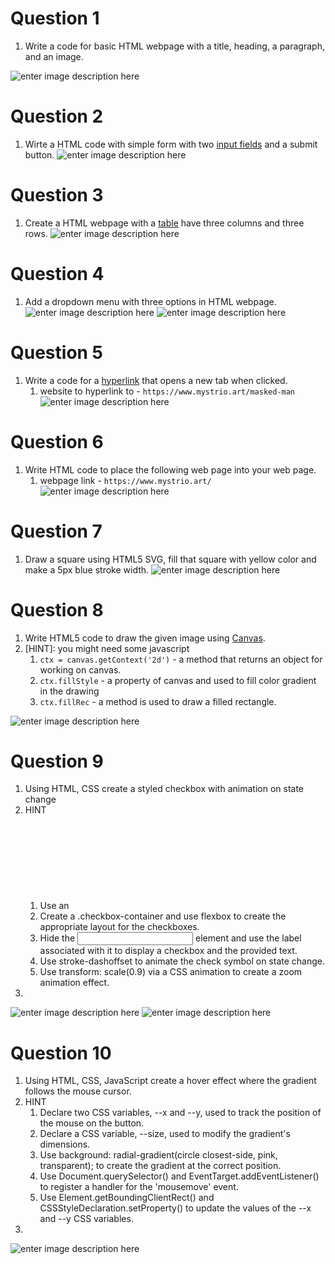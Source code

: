 # Question 1

1. Write a code for basic HTML webpage with a title, heading, a paragraph, and an image.

![enter image description here](https://pm-technical-trainig.s3.ap-southeast-1.amazonaws.com/PM_Rockstars_.png)

# Question 2

1. Wirte a HTML code with simple form with two [input fields](https://tutorial.eyehunts.com/js/clear-input-field-javascript-onclick-code/) and a submit button.
   ![enter image description here](https://pm-technical-trainig.s3.ap-southeast-1.amazonaws.com/2.png)

# Question 3

1. Create a HTML webpage with a [table](https://tutorial.eyehunts.com/html/html-table-tag-style-attribute-colspan-border-width-padding-example/) have three columns and three rows.
   ![enter image description here](https://pm-technical-trainig.s3.ap-southeast-1.amazonaws.com/3.png)

# Question 4

1. Add a dropdown menu with three options in HTML webpage.
   ![enter image description here](https://pm-technical-trainig.s3.ap-southeast-1.amazonaws.com/4a.png)
   ![enter image description here](https://pm-technical-trainig.s3.ap-southeast-1.amazonaws.com/4b.png)

# Question 5

1. Write a code for a [hyperlink](https://tutorial.eyehunts.com/html/html-hyperlink-tag-create-a-hyperlink-in-html/) that opens a new tab when clicked.
   1. website to hyperlink to - `https://www.mystrio.art/masked-man`
      ![enter image description here](https://pm-technical-trainig.s3.ap-southeast-1.amazonaws.com/5.png)

# Question 6

1. Write HTML code to place the following web page into your web page.
   1. webpage link - `https://www.mystrio.art/`
      ![enter image description here](https://pm-technical-trainig.s3.ap-southeast-1.amazonaws.com/6.png)

# Question 7

1. Draw a square using HTML5 SVG, fill that square with yellow color and make a 5px blue stroke width.
   ![enter image description here](https://pm-technical-trainig.s3.ap-southeast-1.amazonaws.com/7.png)

# Question 8

1. Write HTML5 code to draw the given image using [Canvas](https://developer.mozilla.org/en-US/docs/Web/API/Canvas_API).
1. [HINT]: you might need some javascript
   1. `ctx = canvas.getContext('2d')` - a method that returns an object for working on canvas.
   2. `ctx.fillStyle` - a property of canvas and used to fill color gradient in the drawing
   3. `ctx.fillRec` - a method is used to draw a filled rectangle.

![enter image description here](https://pm-technical-trainig.s3.ap-southeast-1.amazonaws.com/8.png)

# Question 9

1. Using HTML, CSS create a styled checkbox with animation on state change
2. HINT 
   1. Use an <svg> element to create the check <symbol> and insert it via the <use> element to create a reusable SVG icon. 
   2. Create a .checkbox-container and use flexbox to create the appropriate layout for the checkboxes. 
   3. Hide the <input> element and use the label associated with it to display a checkbox and the provided text. 
   4. Use stroke-dashoffset to animate the check symbol on state change. 
   5. Use transform: scale(0.9) via a CSS animation to create a zoom animation effect.
3. 
![enter image description here](https://pm-technical-trainig.s3.ap-southeast-1.amazonaws.com/9a.png)
![enter image description here](https://pm-technical-trainig.s3.ap-southeast-1.amazonaws.com/9b.png)

# Question 10

1. Using HTML, CSS, JavaScript create a hover effect where the gradient follows the mouse cursor.
2. HINT 
   1. Declare two CSS variables, --x and --y, used to track the position of the mouse on the button. 
   2. Declare a CSS variable, --size, used to modify the gradient's dimensions. 
   3. Use background: radial-gradient(circle closest-side, pink, transparent); to create the gradient at the correct position. 
   4. Use Document.querySelector() and EventTarget.addEventListener() to register a handler for the 'mousemove' event. 
   5. Use Element.getBoundingClientRect() and CSSStyleDeclaration.setProperty() to update the values of the --x and --y CSS variables. 
3.
![enter image description here](https://pm-technical-trainig.s3.ap-southeast-1.amazonaws.com/10.gif)
